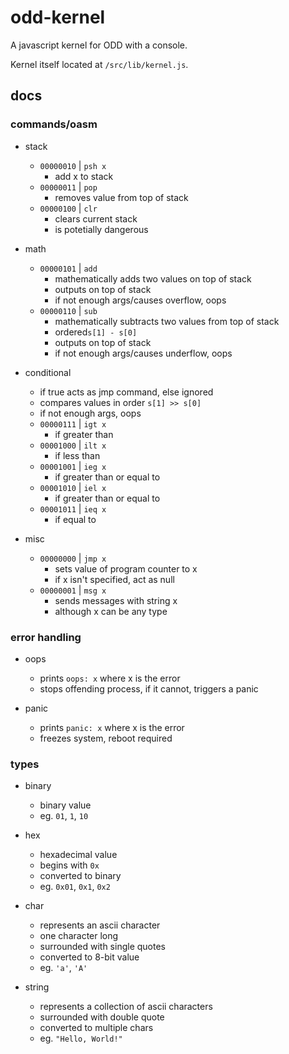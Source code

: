 # odd-kernel
A javascript kernel for ODD with a console.

Kernel itself located at `/src/lib/kernel.js`.

## docs
### commands/oasm
- stack
	- `00000010` | `psh x`
		- add x to stack
	- `00000011` | `pop`
		- removes value from top of stack
	- `00000100` | `clr`
		- clears current stack
		- is potetially dangerous

- math
	- `00000101` | `add`
		- mathematically adds two values on top of stack
		- outputs on top of stack
		- if not enough args/causes overflow, oops
	- `00000110` | `sub`
		- mathematically subtracts two values from top of stack
		- ordered`s[1] - s[0]`
		- outputs on top of stack
		- if not enough args/causes underflow, oops

- conditional
	- if true acts as jmp command, else ignored
	- compares values in order `s[1] >> s[0]`
	- if not enough args, oops
	- `00000111` | `igt x`
		- if greater than
	- `00001000` | `ilt x`
		- if less than
	- `00001001` | `ieg x`
		- if greater than or equal to
	- `00001010` | `iel x`
		- if greater than or equal to
	- `00001011` | `ieq x`
		- if equal to

- misc
	- `00000000` | `jmp x`
		- sets value of program counter to x
		- if x isn't specified, act as null
	- `00000001` | `msg x`
		- sends messages with string x
		- although x can be any type

### error handling
- oops
	- prints `oops: x` where x is the error
	- stops offending process, if it cannot, triggers a panic

- panic
	- prints `panic: x` where x is the error
	- freezes system, reboot required

### types
- binary
	- binary value
	- eg. `01`, `1`, `10`

- hex
	- hexadecimal value
	- begins with `0x`
	- converted to binary
	- eg. `0x01`, `0x1`, `0x2`

- char
	- represents an ascii character
	- one character long
	- surrounded with single quotes
	- converted to 8-bit value
	- eg. `'a'`, `'A'`

- string
	- represents a collection of ascii characters
	- surrounded with double quote
	- converted to multiple chars
	- eg. `"Hello, World!"`
